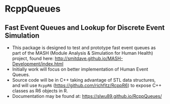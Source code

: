 # RcppQueues

## Fast Event Queues and Lookup for Discrete Event Simulation

* This package is designed to test and prototype fast event queues as part of the MASH (Module Analysis & Simulation for Human Health) project, found here: http://smitdave.github.io/MASH-Development/index.html
* Initially work will focus on better implementation of Human Event Queues.
* Source code will be in C++ taking advantage of STL data structures, and will use `RcppR6` (https://github.com/richfitz/RcppR6) to expose C++ classes as R6 objects in R.
* Documentation may be found at: https://slwu89.github.io/RcppQueues/
